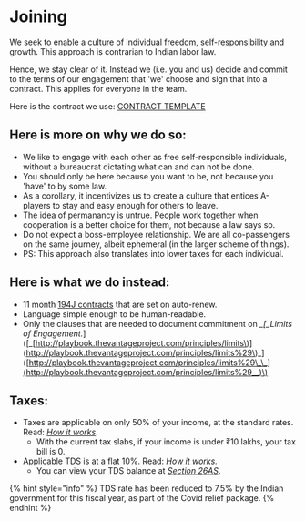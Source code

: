 # Joining

We seek to enable a culture of individual freedom, self-responsibility and growth. This approach is contrarian to Indian labor law.

Hence, we stay clear of it. Instead we \(i.e. you and us\) decide and commit to the terms of our engagement that 'we' choose and sign that into a contract. This applies for everyone in the team.

Here is the contract we use: [CONTRACT TEMPLATE](https://docs.google.com/document/d/11J0nJaAOqBjHGz4J0JK4b4cW-BGTOc31rpAWuJsjomI/edit)

## Here is more on why we do so:

* We like to engage with each other as free self-responsible individuals, without a bureaucrat dictating what can and can not be done.
* You should only be here because you want to be, not because you 'have' to by some law.
* As a corollary, it incentivizes us to create a culture that entices A-players to stay and easy enough for others to leave.
* The idea of permanancy is untrue. People work together when cooperation is a better choice for them, not because a law says so.
* Do not expect a boss-employee relationship. We are all co-passengers on the same journey, albeit ephemeral \(in the larger scheme of things\).
* PS: This approach also translates into lower taxes for each individual.

## Here is what we do instead:

* 11 month [194J contracts](https://cleartax.in/s/section-194j/) that are set on auto-renew.
* Language simple enough to be human-readable.
* Only the clauses that are needed to document commitment on _\_\[\_Limits of Engagement._\]\(\[_[http://playbook.thevantageproject.com/principles/limits\)\](http://playbook.thevantageproject.com/principles/limits%29\)\_\]\([http://playbook.thevantageproject.com/principles/limits%29\_\_](http://playbook.thevantageproject.com/principles/limits%29__)\)

## Taxes:

* Taxes are applicable on only 50% of your income, at the standard rates. Read: [_How it works_](https://cleartax.in/s/easiest-way-to-file-returns-and-save-taxes-for-creative-professionals).
  * With the current tax slabs, if your income is under ₹10 lakhs, your tax bill is 0.
* Applicable TDS is at a flat 10%. Read: [_How it works_](https://cleartax.in/s/section-194j/#Threshold)_._
  * You can view your TDS balance at [_Section 26AS_](https://www.incometaxindia.gov.in/Pages/tax-services/online-26AS-traces.aspx). 

{% hint style="info" %}
TDS rate has been reduced to 7.5% by the Indian government for this fiscal year, as part of the Covid relief package.
{% endhint %}

